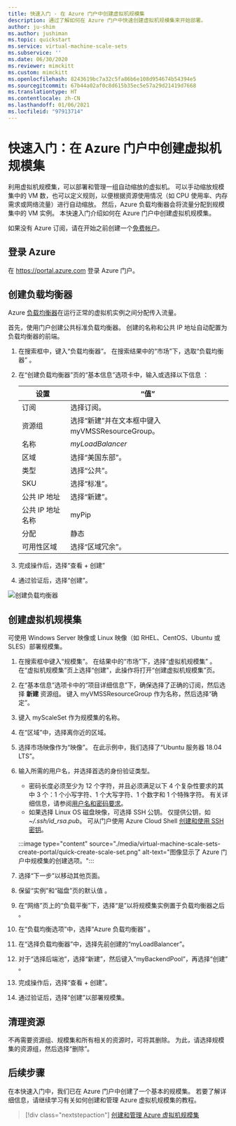 ```yaml
---
title: 快速入门 - 在 Azure 门户中创建虚拟机规模集
description: 通过了解如何在 Azure 门户中快速创建虚拟机规模集来开始部署。
author: ju-shim
ms.author: jushiman
ms.topic: quickstart
ms.service: virtual-machine-scale-sets
ms.subservice: ''
ms.date: 06/30/2020
ms.reviewer: mimckitt
ms.custom: mimckitt
ms.openlocfilehash: 8243619bc7a32c5fa86b6e108d954674b54394e5
ms.sourcegitcommit: 67b44a02af0c8d615b35ec5e57a29d21419d7668
ms.translationtype: HT
ms.contentlocale: zh-CN
ms.lasthandoff: 01/06/2021
ms.locfileid: "97913714"
---
```

# <a name="quickstart-create-a-virtual-machine-scale-set-in-the-azure-portal"></a>快速入门：在 Azure 门户中创建虚拟机规模集

利用虚拟机规模集，可以部署和管理一组自动缩放的虚拟机。 可以手动缩放规模集中的 VM 数，也可以定义规则，以便根据资源使用情况（如 CPU 使用率、内存需求或网络流量）进行自动缩放。 然后，Azure 负载均衡器会将流量分配到规模集中的 VM 实例。 本快速入门介绍如何在 Azure 门户中创建虚拟机规模集。

如果没有 Azure 订阅，请在开始之前创建一个[免费帐户](https://azure.microsoft.com/free/?WT.mc_id=A261C142F)。


## <a name="log-in-to-azure"></a>登录 Azure
在 https://portal.azure.com 登录 Azure 门户。

## <a name="create-a-load-balancer"></a>创建负载均衡器

Azure [负载均衡器](../load-balancer/load-balancer-overview.md)在运行正常的虚拟机实例之间分配传入流量。 

首先，使用门户创建公共标准负载均衡器。 创建的名称和公共 IP 地址自动配置为负载均衡器的前端。

1. 在搜索框中，键入“负载均衡器”。 在搜索结果中的“市场”下，选取“负载均衡器” 。
1. 在“创建负载均衡器”页的“基本信息”选项卡中，输入或选择以下信息 ：

    | 设置                 | “值”   |
    | ---| ---|
    | 订阅  | 选择订阅。    |    
    | 资源组 | 选择“新建”并在文本框中键入 myVMSSResourceGroup。|
    | 名称           | *myLoadBalancer*         |
    | 区域         | 选择“美国东部”。       |
    | 类型          | 选择“公共”。       |
    | SKU           | 选择“标准”。       |
    | 公共 IP 地址 | 选择“新建”。 |
    | 公共 IP 地址名称  | myPip   |
    | 分配| 静态 |
    | 可用性区域 | 选择“区域冗余”。 |

1. 完成操作后，选择“查看 + 创建” 
1. 通过验证后，选择“创建”。 

![创建负载均衡器](./media/virtual-machine-scale-sets-create-portal/load-balancer.png)

## <a name="create-virtual-machine-scale-set"></a>创建虚拟机规模集
可使用 Windows Server 映像或 Linux 映像（如 RHEL、CentOS、Ubuntu 或 SLES）部署规模集。

1. 在搜索框中键入“规模集”。 在结果中的“市场”下，选择“虚拟机规模集” 。 在“虚拟机规模集”页上选择“创建”，此操作将打开“创建虚拟机规模集”页。   
1. 在“基本信息”选项卡中的“项目详细信息”下，确保选择了正确的订阅，然后选择 **新建** 资源组。 键入 myVMSSResourceGroup 作为名称，然后选择“确定”。 
1. 键入 myScaleSet 作为规模集的名称。
1. 在“区域”中，选择离你近的区域。
1. 选择市场映像作为“映像”。 在此示例中，我们选择了“Ubuntu 服务器 18.04 LTS”。
1. 输入所需的用户名，并选择首选的身份验证类型。
   - 密码长度必须至少为 12 个字符，并且必须满足以下 4 个复杂性要求的其中 3 个：1 个小写字符、1 个大写字符、1 个数字和 1 个特殊字符。 有关详细信息，请参阅[用户名和密码要求](../virtual-machines/windows/faq.md#what-are-the-username-requirements-when-creating-a-vm)。
   - 如果选择 Linux OS 磁盘映像，可选择 SSH 公钥。 仅提供公钥，如 *~/.ssh/id_rsa.pub*。 可从门户使用 Azure Cloud Shell [创建和使用 SSH 密钥](../virtual-machines/linux/mac-create-ssh-keys.md)。
   
    :::image type="content" source="./media/virtual-machine-scale-sets-create-portal/quick-create-scale-set.png" alt-text="图像显示了 Azure 门户中规模集的创建选项。":::

1. 选择“下一步”以移动其他页面。 
1. 保留“实例”和“磁盘”页的默认值  。
1. 在“网络”页上的“负载平衡”下，选择“是”以将规模集实例置于负载均衡器之后  。 
1. 在“负载均衡选项”中，选择“Azure 负载均衡器” 。
1. 在“选择负载均衡器”中，选择先前创建的“myLoadBalancer”。
1. 对于“选择后端池”，选择“新建”，然后键入“myBackendPool”，再选择“创建” 。
1. 完成操作后，选择“查看 + 创建”。 
1. 通过验证后，选择“创建”以部署规模集。


## <a name="clean-up-resources"></a>清理资源
不再需要资源组、规模集和所有相关的资源时，可将其删除。 为此，请选择规模集的资源组，然后选择“删除”。


## <a name="next-steps"></a>后续步骤
在本快速入门中，我们已在 Azure 门户中创建了一个基本的规模集。 若要了解详细信息，请继续学习有关如何创建和管理 Azure 虚拟机规模集的教程。

> [!div class="nextstepaction"]
> [创建和管理 Azure 虚拟机规模集](tutorial-create-and-manage-powershell.md)
